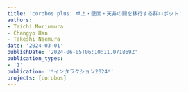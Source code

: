 ```yaml
---
title: 'corobos plus: 卓上・壁面・天井の間を移行する群ロボット'
authors:
- Taichi Moriumura
- Changyo Han
- Takeshi Naemura
date: '2024-03-01'
publishDate: '2024-06-05T06:10:11.071869Z'
publication_types:
- '1'
publication: '*インタラクション2024*'
projects: [corobos]
---
```

